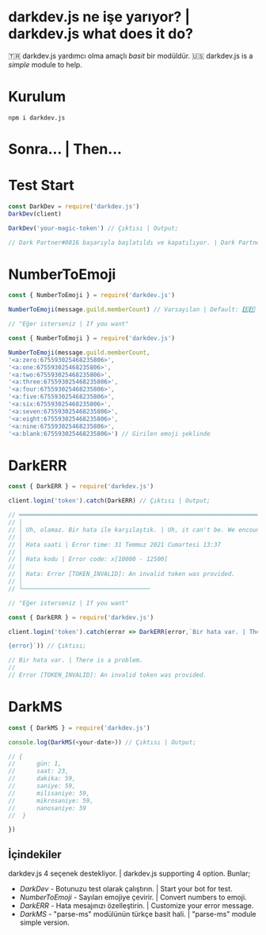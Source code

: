 # darkdev.js ne işe yarıyor? | darkdev.js what does it do?

🇹🇷 darkdev.js yardımcı olma amaçlı *basit* bir modüldür.
🇺🇸 darkdev.js is a *simple* module to help.

# Kurulum

`npm i darkdev.js`

# Sonra... | Then...

# Test Start
```js
const DarkDev = require('darkdev.js')
DarkDev(client)

DarkDev('your-magic-token') // Çıktısı | Output;

// Dark Partner#0816 başarıyla başlatıldı ve kapatılıyor. | Dark Partner#0816 succesfully started and now shuting down. 
```

# NumberToEmoji
```js
const { NumberToEmoji } = require('darkdev.js')

NumberToEmoji(message.guild.memberCount) // Varsayılan | Default: 3️⃣1️⃣

// "Eğer isterseniz | If you want"

const { NumberToEmoji } = require('darkdev.js')

NumberToEmoji(message.guild.memberCount,
'<a:zero:675593025468235806>',
'<a:one:675593025468235806>',
'<a:two:675593025468235806>',
'<a:three:675593025468235806>',
'<a:four:675593025468235806>',
'<a:five:675593025468235806>',
'<a:six:675593025468235806>',
'<a:seven:675593025468235806>',
'<a:eight:675593025468235806>',
'<a:nine:675593025468235806>',
'<a:blank:675593025468235806>') // Girilen emoji şeklinde
```

# DarkERR
```js
const { DarkERR } = require('darkdev.js')

client.login('token').catch(DarkERR) // Çıktısı | Output;

// ══════════════════════════════════════════════════════════════════════════════
// │
// │ Uh, olamaz. Bir hata ile karşılaştık. | Uh, it can't be. We encountered an error.
// │
// │ Hata saati | Error time: 31 Temmuz 2021 Cumartesi 13:37
// │
// │ Hata kodu | Error code: x[10000 - 12500]
// │
// │ Hata: Error [TOKEN_INVALID]: An invalid token was provided.
// │
// └────────────────────────────────────

// "Eğer isterseniz | If you want"

const { DarkERR } = require('darkdev.js')

client.login('token').catch(error => DarkERR(error,`Bir hata var. | There is a problem.

{error}`)) // Çıktısı;

// Bir hata var. | There is a problem.
//
// Error [TOKEN_INVALID]: An invalid token was provided.
```

# DarkMS
```js
const { DarkMS } = require('darkdev.js')

console.log(DarkMS(<your-date>)) // Çıktısı | Output;

// {
//		gün: 1,
//		saat: 23,
//		dakika: 59,
//		saniye: 59,
//		milisaniye: 59,
//		mikrosaniye: 59,
//		nanosaniye: 59
//	}

})

```
## İçindekiler

darkdev.js 4 seçenek destekliyor. | darkdev.js supporting 4 option. Bunlar;

* *_DarkDev_* - Botunuzu test olarak çalıştırın. | Start your bot for test.
* *_NumberToEmoji_* - Sayıları emojiye çevirir. | Convert numbers to emoji.
* *_DarkERR_* - Hata mesajınızı özelleştirin. | Customize your error message.
* *_DarkMS_* - "parse-ms" modülünün türkçe basit hali. | "parse-ms" module simple version.
